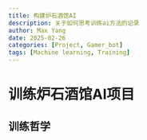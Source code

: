 ```yaml
---
title: 构建炉石酒馆AI
description: 关于如何思考训练ai方法的记录
author: Max Yang
date: 2025-02-26
categories: [Project, Gamer_bot]
tags: [Machine learning, Training]
---
```

# 训练炉石酒馆AI项目

## 训练哲学
